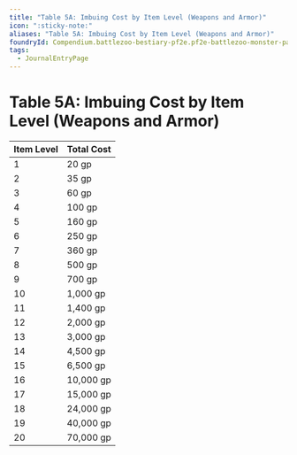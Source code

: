 ```yaml
---
title: "Table 5A: Imbuing Cost by Item Level (Weapons and Armor)"
icon: ":sticky-note:"
aliases: "Table 5A: Imbuing Cost by Item Level (Weapons and Armor)"
foundryId: Compendium.battlezoo-bestiary-pf2e.pf2e-battlezoo-monster-parts.JournalEntry.t4kAG04buZGbp5XA.JournalEntryPage.HSk3HUSGXG3w7E7N
tags:
  - JournalEntryPage
---
```


# Table 5A: Imbuing Cost by Item Level (Weapons and Armor)
| Item Level | Total Cost |
| --- | --- |
| 1 | 20 gp |
| 2 | 35 gp |
| 3 | 60 gp |
| 4 | 100 gp |
| 5 | 160 gp |
| 6 | 250 gp |
| 7 | 360 gp |
| 8 | 500 gp |
| 9 | 700 gp |
| 10 | 1,000 gp |
| 11 | 1,400 gp |
| 12 | 2,000 gp |
| 13 | 3,000 gp |
| 14 | 4,500 gp |
| 15 | 6,500 gp |
| 16 | 10,000 gp |
| 17 | 15,000 gp |
| 18 | 24,000 gp |
| 19 | 40,000 gp |
| 20 | 70,000 gp |